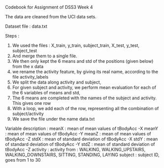 
Codebook for Assignment of DSS3 Week 4

The data are cleaned from the UCI data sets.

Dataset file : data.txt

Steps :
1. We used the files : X_train, y_train, subject_train, X_test, y_test, subject_test
2. And merge them to a single file. 
3. We then only kept the 6 means and std of the positions (given below) from the x data
4. we rename the activity feature, by giving its real name, according to the file activity_labels
5. We split the data along activity and subject,
6. For given subject and activity, we perform mean evaluation for each of the 6 variables of means and std,
7. The 6 means are completed with the names of the subject and activity. This gives one row
8. With a loop, we add each of the row, representing all the combination of subject/activity
9. We save the file under the name data.txt

Variable description :
meanX : mean of mean values of tBodyAcc -X
meanY : mean of mean values of tBodyAcc -Y
meanZ : mean of mean values of tBodyAcc -Z
stdX : mean of standard deviation of tBodyAcc -X
stdY : mean of standard deviation of tBodyAcc -Y
stdZ : mean of standard deviation of tBodyAcc -Z
activity : activity from : WALKING, WALKING_UPSTAIRS, WALKING_DOWNSTAIRS, SITTING, STANDING, LAYING
subject : subject ID, goes from 1 to 30

